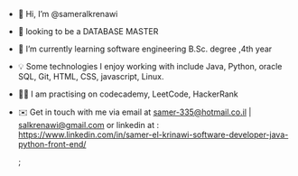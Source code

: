 - 👋 Hi, I’m @sameralkrenawi
- 👀 looking to be a DATABASE MASTER 
- 🌱 I’m currently learning software engineering B.Sc. degree ,4th year
- 💡  Some technologies I enjoy working with include Java, Python, oracle SQL, Git, HTML, CSS, javascript, Linux.
- 👨‍💻  I am practising on codecademy, LeetCode, HackerRank
- ✉️  Get in touch with me via email at  samer-335@hotmail.co.il  | salkrenawi@gmail.com  or linkedin at : https://www.linkedin.com/in/samer-el-krinawi-software-developer-java-python-front-end/

  ; 
